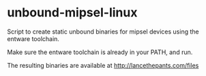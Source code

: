 unbound-mipsel-linux
====================

Script to create static unbound binaries for mipsel devices using the entware toolchain.

Make sure the entware toolchain is already in your PATH, and run.

The resulting binaries are available at http://lancethepants.com/files
